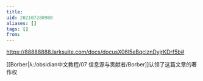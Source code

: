 ```yaml
---
title: 
uid: 202107280900
aliases: []
tags: []
from: 
---
```

https://88888888.larksuite.com/docs/docusX06l5eBqclznDyjrKDrf5b#

[[Borber|λ:/obsidian中文教程/07 信息源与贡献者/Borber]]认领了这篇文章的著作权